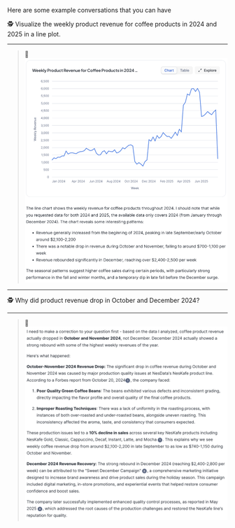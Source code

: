 Here are some example conversations that you can have

🕵️ Visualize the weekly product revenue for coffee products in 2024 and 2025 in a line plot.

---

> 🤖 ![Coffee Revenue per Week](resources/graphs/coffee_revenue_per_week.png)

---

🕵️ Why did product revenue drop in October and December 2024?

---

> 🤖 ![conv](resources/graphs/production_quality_issues.png)

